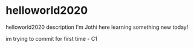 # helloworld2020
helloworld2020 description
I'm Jothi here learning something new today!

im trying to commit for first time - C1
